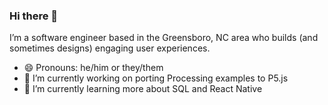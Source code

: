 ### Hi there 👋
I’m a software engineer based in the Greensboro, NC area who builds (and sometimes designs) engaging user experiences.
- 😄 Pronouns: he/him or they/them
- 🔭 I’m currently working on porting Processing examples to P5.js
- 🌱 I’m currently learning more about SQL and React Native
